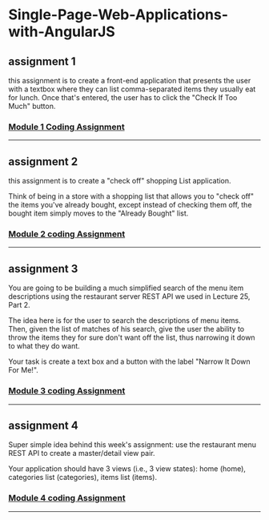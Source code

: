# Single-Page-Web-Applications-with-AngularJS
## assignment 1
this assignment is to create a front-end application that presents the user with a textbox where they can list comma-separated items they usually eat for lunch. Once that's entered, the user has to click the "Check If Too Much" button.

### [Module 1 Coding Assignment](https://r3mkumar.github.io/SPAwithAngularjs/solution/mod1_solution/)
<hr>

##  assignment 2
this assignment is to create a "check off" shopping List application.

Think of being in a store with a shopping list that allows you to "check off" the items you've already bought, except instead of checking them off, the bought item simply moves to the "Already Bought" list.

### [Module 2 coding Assignment](https://r3mkumar.github.io/SPAwithAngularjs/solution/mod2_solution/)

<hr>

## assignment 3
You are going to be building a much simplified search of the menu item descriptions using the restaurant server REST API we used in Lecture 25, Part 2.

The idea here is for the user to search the descriptions of menu items. Then, given the list of matches of his search, give the user the ability to throw the items they for sure don't want off the list, thus narrowing it down to what they do want.

Your task is create a text box and a button with the label "Narrow It Down For Me!".

### [Module 3 coding Assignment](https://r3mkumar.github.io/SPAwithAngularjs/solution/mod3_solution/)

<hr>

## assignment 4

Super simple idea behind this week's assignment: use the restaurant menu REST API to create a master/detail view pair.

Your application should have 3 views (i.e., 3 view states): home (home), categories list (categories), items list (items).

### [Module 4 coding Assignment](https://r3mkumar.github.io/SPAwithAngularjs/solution/mod4_solution/#/)

<hr>
